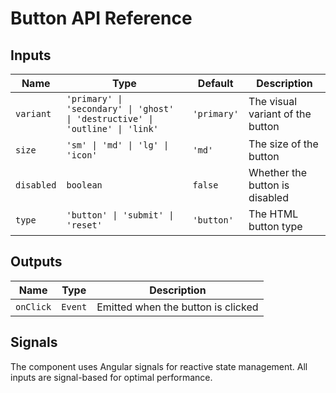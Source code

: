 # Button API Reference

## Inputs

| Name | Type | Default | Description |
|------|------|---------|-------------|
| `variant` | `'primary' \| 'secondary' \| 'ghost' \| 'destructive' \| 'outline' \| 'link'` | `'primary'` | The visual variant of the button |
| `size` | `'sm' \| 'md' \| 'lg' \| 'icon'` | `'md'` | The size of the button |
| `disabled` | `boolean` | `false` | Whether the button is disabled |
| `type` | `'button' \| 'submit' \| 'reset'` | `'button'` | The HTML button type |

## Outputs

| Name | Type | Description |
|------|------|-------------|
| `onClick` | `Event` | Emitted when the button is clicked |

## Signals

The component uses Angular signals for reactive state management. All inputs are signal-based for optimal performance.